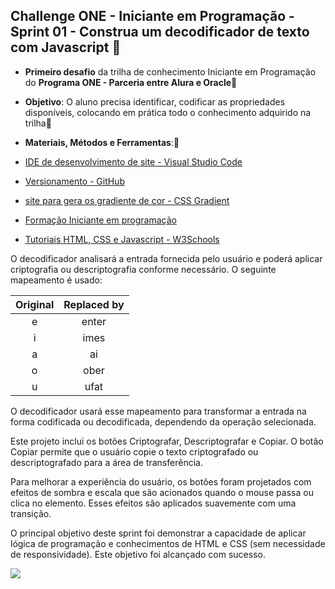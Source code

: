 ## Challenge ONE - Iniciante em Programação - Sprint 01 - Construa um decodificador de texto com Javascript 👣

* **Primeiro desafio** da trilha de conhecimento Iniciante em Programação do **Programa ONE - Parceria entre Alura e Oracle**🤝
* **Objetivo**:  O aluno precisa identificar, codificar as propriedades disponíveis, colocando em prática todo o conhecimento adquirido na trilha🤔

* **Materiais, Métodos e Ferramentas**:🧙

* [IDE de desenvolvimento de site - Visual Studio Code](https://code.visualstudio.com/) 
* [Versionamento - GitHub](https://github.com)
* [site para gera os gradiente de cor - CSS Gradient](https://cssgradient.io/gradient-backgrounds/)
* [Formação Iniciante em programação](https://cursos.alura.com.br/formacao-logica-de-programacao-turma-3-oracle-one)
* [Tutoriais HTML, CSS e Javascript - W3Schools](https://www.w3schools.com/)



O decodificador analisará a entrada fornecida pelo usuário e poderá aplicar criptografia ou descriptografia conforme necessário. O seguinte mapeamento é usado:

| Original | Replaced by |
| :---: | :---: |
| e | enter |
| i | imes |
| a | ai |
| o | ober |
| u | ufat |

O decodificador usará esse mapeamento para transformar a entrada na forma codificada ou decodificada, dependendo da operação selecionada.

Este projeto inclui os botões Criptografar, Descriptografar e Copiar. O botão Copiar permite que o usuário copie o texto criptografado ou descriptografado para a área de transferência.

Para melhorar a experiência do usuário, os botões foram projetados com efeitos de sombra e escala que são acionados quando o mouse passa ou clica no elemento. Esses efeitos são aplicados suavemente com uma transição.

O principal objetivo deste sprint foi demonstrar a capacidade de aplicar lógica de programação e conhecimentos de HTML e CSS (sem necessidade de responsividade). Este objetivo foi alcançado com sucesso.

<img src="https://img.shields.io/badge/Status-100%25-brightgreen?style=for-the-badge&logo=appveyor">
